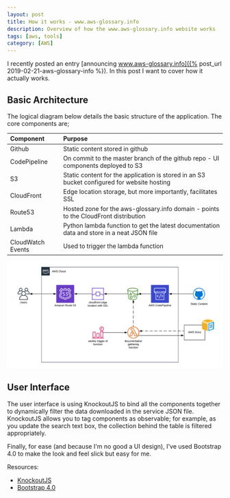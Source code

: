 ```yaml
---
layout: post
title: How it works - www.aws-glossary.info
description: Overview of how the www.aws-glossary.info website works
tags: [aws, tools]
category: [AWS]
---
```


I recently posted an entry [announcing www.aws-glossary.info]({% post_url 2019-02-21-aws-glossary-info %}). In this post I want to cover how it actually works.

## Basic Architecture

The logical diagram below details the basic structure of the application. The core components are;

| Component         | Purpose                                                                                     |
| :---------------- | :------------------------------------------------------------------------------------------ |
| Github            | Static content stored in github                                                             |
| CodePipeline      | On commit to the master branch of the github repo - UI components deployed to S3            |
| S3                | Static content for the application is stored in an S3 bucket configured for website hosting |
| CloudFront        | Edge location storage, but more importantly, facilitates SSL                                |
| Route53           | Hosted zone for the aws-glossary.info domain - points to the CloudFront distribution        |
| Lambda            | Python lambda function to get the latest documentation data and store in a neat JSON file   |
| CloudWatch Events | Used to trigger the lambda function                                                         |

![Basic Architecture Diagra](../images/aws_glossary_architecture.png)

## User Interface

The user interface is using KnockoutJS to bind all the components together to dynamically filter the data downloaded in the service JSON file. KnockoutJS allows you to tag components as observable; for example, as you update the search text box, the collection behind the table is filtered appropriately.

Finally, for ease (and because I'm no good a UI design), I've used Bootstrap 4.0 to make the look and feel slick but easy for me.

Resources:

- [KnockoutJS](https://knockoutjs.com/)
- [Bootstrap 4.0](https://getbootstrap.com/)
